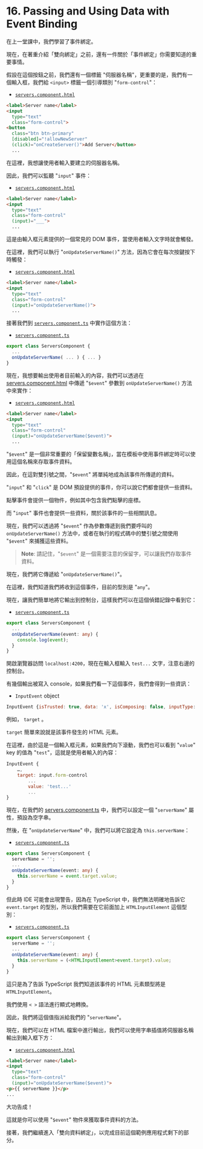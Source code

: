 # 16. Passing and Using Data with Event Binding

在上一堂課中，我們學習了事件綁定。

現在，在著重介紹「雙向綁定」之前，還有一件關於「事件綁定」你需要知道的重要事情。

假設在這個按鈕之前，我們還有一個標籤 "伺服器名稱"，更重要的是，我們有一個輸入框，我們給 `<input>` 標籤一個引導類別 "`form-control`"：

- [`servers.component.html`](../../my-first-app/src/app/servers/servers.component.html)

```html
<label>Server name</label>
<input 
  type="text" 
  class="form-control">
<button
  class="btn btn-primary"
  [disabled]="!allowNewServer"
  (click)="onCreateServer()">Add Server</button>
  ...
```

在這裡，我想讓使用者輸入要建立的伺服器名稱。

因此，我們可以監聽 "`input`" 事件：

- [`servers.component.html`](../../my-first-app/src/app/servers/servers.component.html)

```html
<label>Server name</label>
<input
  type="text"
  class="form-control"
  (input)="___">
  ...
```

這是由輸入框元素提供的一個常見的 DOM 事件，當使用者輸入文字時就會觸發。

在這裡，我們可以執行 "`onUpdateServerName()`" 方法，因為它會在每次按鍵按下時觸發：

- [`servers.component.html`](../../my-first-app/src/app/servers/servers.component.html)

```html
<label>Server name</label>
<input
  type="text"
  class="form-control"
  (input)="onUpdateServerName()">
  ...
```

接著我們到 [`servers.component.ts`](../../my-first-app/src/app/servers/servers.component.ts) 中實作這個方法：

- [`servers.component.ts`](../../my-first-app/src/app/servers/servers.component.ts)

```ts
export class ServersComponent {
  ...
  onUpdateServerName( ... ) { ... }
}
```

現在，我想要輸出使用者目前輸入的內容，我們可以透過在 [servers.component.html](../../my-first-app/src/app/servers/servers.component.html) 中傳遞 "`$event`" 參數到 `onUpdateServerName()` 方法中來實作：

- [`servers.component.html`](../../my-first-app/src/app/servers/servers.component.html)

```html
<label>Server name</label>
<input
  type="text"
  class="form-control"
  (input)="onUpdateServerName($event)">
  ...
```

"`$event`" 是一個非常重要的「保留變數名稱」，當在模板中使用事件綁定時可以使用這個名稱來存取事件資料。

因此，在這對雙引號之間，"`$event`" 將單純地成為該事件所傳遞的資料。

"`input`" 和 "`click`" 是 DOM 預設提供的事件，你可以說它們都會提供一些資料。

點擊事件會提供一個物件，例如其中包含我們點擊的座標。

而 "`input`" 事件也會提供一些資料，關於該事件的一些相關訊息。

現在，我們可以透過將 "`$event`" 作為參數傳遞到我們要呼叫的 `onUpdateServerName()` 方法中，或者在執行的程式碼中的雙引號之間使用 "`$event`" 來捕獲這些資料。

> **Note**: 
> 請記住，"`$event`" 是一個需要注意的保留字，可以讓我們存取事件資料。

現在，我們將它傳遞給 "`onUpdateServerName()`"。

在這裡，我們知道我們將收到這個事件，目前的型別是 "`any`"。

現在，讓我們簡單地將它輸出到控制台，這樣我們可以在這個偵錯記錄中看到它：

- [`servers.component.ts`](../../my-first-app/src/app/servers/servers.component.ts)

```ts
export class ServersComponent {
  ...
  onUpdateServerName(event: any) {
    console.log(event);
  }
}
```

開啟瀏覽器訪問 `localhost:4200`，現在在輸入框輸入 `test...` 文字，注意右邊的控制台。

有幾個輸出被寫入 console，如果我們看一下這個事件，我們會得到一些資訊：

- `InputEvent` object

```javascript
InputEvent {isTrusted: true, data: 'x', isComposing: false, inputType: 'insertText', dataTransfer: null, …}
```

例如， `target` 。

`target` 簡單來說就是該事件發生的 HTML 元素。

在這裡，由於這是一個輸入框元素，如果我們向下滾動，我們也可以看到 "`value`" key 的值為 "`test`"，這就是使用者輸入的內容：

```javascript
InputEvent {
    …, 
    target: input.form-control
        ...
        value: 'test...'
        ...
}
```

現在，在我們的 [servers.component.ts](../../my-first-app/src/app/servers/servers.component.ts) 中，我們可以設定一個 "`serverName`" 屬性，預設為空字串。

然後，在 "`onUpdateServerName`" 中，我們可以將它設定為 `this.serverName`：

- [`servers.component.ts`](../../my-first-app/src/app/servers/servers.component.ts)

```ts
export class ServersComponent {
  serverName = '';
  ...
  onUpdateServerName(event: any) {
    this.serverName = event.target.value;
  }
}
```

但此時 IDE 可能會出現警告，因為在 TypeScript 中，我們無法明確地告訴它 `event.target` 的型別，所以我們需要在它前面加上 `HTMLInputElement` 這個型別：

- [`servers.component.ts`](../../my-first-app/src/app/servers/servers.component.ts)

```ts
export class ServersComponent {
  serverName = '';
  ...
  onUpdateServerName(event: any) {
    this.serverName = (<HTMLInputElement>event.target).value;
  }
}
```

這只是為了告訴 TypeScript 我們知道該事件的 HTML 元素類型將是 `HTMLInputElement`。

我們使用 `< >` 語法進行顯式地轉換。

因此，我們將這個值指派給我們的 "`serverName`"。

現在，我們可以在 HTML 檔案中進行輸出，我們可以使用字串插值將伺服器名稱輸出到輸入框下方：

- [`servers.component.html`](../../my-first-app/src/app/servers/servers.component.html)

```html
<label>Server name</label>
<input
  type="text"
  class="form-control"
  (input)="onUpdateServerName($event)">
<p>{{ serverName }}</p>
...
```

大功告成！

這就是你可以使用 "`$event`" 物件來獲取事件資料的方法。

接著，我們繼續進入「雙向資料綁定」，以完成目前這個範例應用程式剩下的部分。